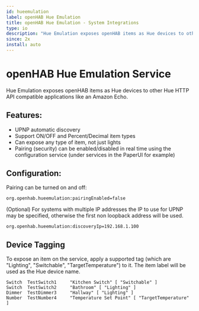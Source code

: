 ```yaml
---
id: hueemulation
label: openHAB Hue Emulation
title: openHAB Hue Emulation - System Integrations
type: io
description: "Hue Emulation exposes openHAB items as Hue devices to other Hue HTTP API compatible applications like an Amazon Echo."
since: 2x
install: auto
---
```


<!-- Attention authors: Do not edit directly. Please add your changes to the appropriate source repository -->

<!-- {% include base.html %} -->

# openHAB Hue Emulation Service

Hue Emulation exposes openHAB items as Hue devices to other Hue HTTP API compatible applications like an Amazon Echo.  

## Features:

*   UPNP automatic discovery
*   Support ON/OFF and Percent/Decimal item types
*   Can expose any type of item, not just lights
*   Pairing (security) can be enabled/disabled in real time using the configuration service (under services in the PaperUI for example)  

## Configuration:

Pairing can be turned on and off:

```
org.openhab.hueemulation:pairingEnabled=false
```

(Optional) For systems with multiple IP addresses the IP to use for UPNP may be specified, otherwise the first non loopback address will be used.

```
org.openhab.hueemulation:discoveryIp=192.168.1.100
```

## Device Tagging

To expose an item on the service, apply a supported tag (which are "Lighting", "Switchable", "TargetTemperature") to it.
The item label will be used as the Hue device name.

```
Switch  TestSwitch1     "Kitchen Switch" [ "Switchable" ]
Switch  TestSwitch2     "Bathroom" [ "Lighting" ]
Dimmer  TestDimmer3     "Hallway" [ "Lighting" ]
Number  TestNumber4     "Temperature Set Point" [ "TargetTemperature" ]
```
